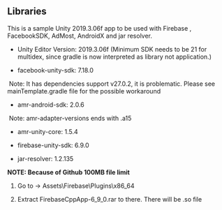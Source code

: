 ## Libraries

This is a sample Unity 2019.3.06f app to be used with Firebase , FacebookSDK, AdMost, AndroidX and jar resolver.

- Unity Editor Version: 2019.3.06f (Minimum SDK needs to be 21 for multidex, since gradle is now interpreted as library not application.)

- facebook-unity-sdk: 7.18.0

​	Note: It has dependencies support v27.0.2, it is problematic. Please see mainTemplate.gradle file for the possible workaround

- amr-android-sdk: 2.0.6

​	Note: amr-adapter-versions ends with .a15

- amr-unity-core: 1.5.4

- firebase-unity-sdk: 6.9.0

- jar-resolver: 1.2.135

  

 **NOTE: Because of Github 100MB file limit**

1. Go to -> Assets\Firebase\Plugins\x86_64

2. Extract FirebaseCppApp-6_9_0.rar to there. There will be .so file